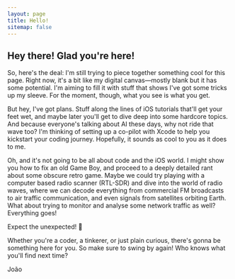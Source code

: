 ```yaml
---
layout: page
title: Hello!
sitemap: false
---
```


## Hey there! Glad you're here!

So, here's the deal: I'm still trying to piece together something cool for this page. Right now, it's a bit like my digital canvas—mostly blank but it has some potential. I'm aiming to fill it with stuff that shows I've got some tricks up my sleeve. For the moment, though, what you see is what you get.

But hey, I've got plans. Stuff along the lines of iOS tutorials that'll get your feet wet, and maybe later you'll get to dive deep into some hardcore topics. And because everyone's talking about AI these days, why not ride that wave too? I'm thinking of setting up a co-pilot with Xcode to help you kickstart your coding journey. Hopefully, it sounds as cool to you as it does to me.

Oh, and it's not going to be all about code and the iOS world. I might show you how to fix an old Game Boy, and proceed to a deeply detailed rant about some obscure retro game. Maybe we could try playing with a computer based radio scanner (RTL-SDR) and dive into the world of radio waves, where we can decode everything from commercial FM broadcasts to air traffic communication, and even signals from satellites orbiting Earth. What about trying to monitor and analyse some network traffic as well? Everything goes!

 Expect the unexpected! 🚀

Whether you're a coder, a tinkerer, or just plain curious, there's gonna be something here for you. So make sure to swing by again! Who knows what you'll find next time? 

João